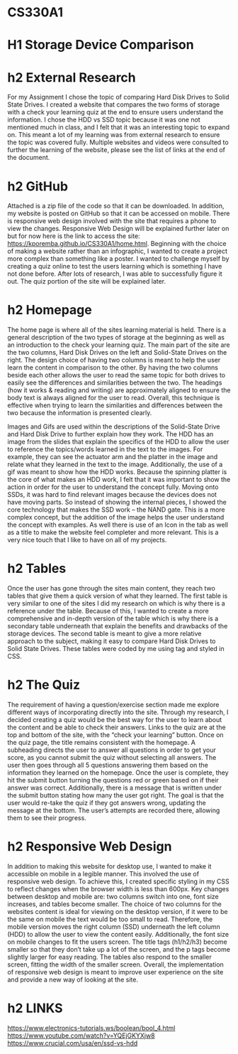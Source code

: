 # CS330A1
# H1 Storage Device Comparison

# h2 External Research
For my Assignment I chose the topic of comparing Hard Disk Drives to Solid State Drives. I created a website that compares the two forms of storage with a check your learning quiz at the end to ensure users understand the information. I chose the HDD vs SSD topic because it was one not mentioned much in class, and I felt that it was an interesting topic to expand on. This meant a lot of my learning was from external research to ensure the topic was covered fully. Multiple websites and videos were consulted to further the learning of the website, please see the list of links at the end of the document. 

# h2 GitHub
Attached is a zip file of the code so that it can be downloaded. In addition, my website is posted on GitHub so that it can be accessed on mobile. There is responsive web design involved with the site that requires a phone to view the changes. Responsive Web Design will be explained further later on but for now here is the link to access the site: https://kporemba.github.io/CS330A1/home.html. 
Beginning with the choice of making a website rather than an infographic, I wanted to create a project more complex than something like a poster. I wanted to challenge myself by creating a quiz online to test the users learning which is something I have not done before. After lots of research, I was able to successfully figure it out. The quiz portion of the site will be explained later. 

# h2 Homepage
The home page is where all of the sites learning material is held. There is a general description of the two types of storage at the beginning as well as an introduction to the check your learning quiz. The main part of the site are the two columns, Hard Disk Drives on the left and Solid-State Drives on the right. The design choice of having two columns is meant to help the user learn the content in comparison to the other. By having the two columns beside each other allows the user to read the same topic for both drives to easily see the differences and similarities between the two. The headings (how it works & reading and writing) are approximately aligned to ensure the body text is always aligned for the user to read. Overall, this technique is effective when trying to learn the similarities and differences between the two because the information is presented clearly. 

Images and Gifs are used within the descriptions of the Solid-State Drive and Hard Disk Drive to further explain how they work. The HDD has an image from the slides that explain the specifics of the HDD to allow the user to reference the topics/words learned in the text to the images. For example, they can see the actuator arm and the platter in the image and relate what they learned in the text to the image. Additionally, the use of a gif was meant to show how the HDD works. Because the spinning platter is the core of what makes an HDD work, I felt that it was important to show the action in order for the user to understand the concept fully. Moving onto SSDs, it was hard to find relevant images because the devices does not have moving parts. So instead of showing the internal pieces, I showed the core technology that makes the SSD work – the NAND gate. This is a more complex concept, but the addition of the image helps the user understand the concept with examples. As well there is use of an Icon in the tab as well as a title to make the website feel completer and more relevant. This is a very nice touch that I like to have on all of my projects. 

# h2 Tables
Once the user has gone through the sites main content, they reach two tables that give them a quick version of what they learned. The first table is very similar to one of the sites I did my research on which is why there is a reference under the table. Because of this, I wanted to create a more comprehensive and in-depth version of the table which is why there is a secondary table underneath that explain the benefits and drawbacks of the storage devices. The second table is meant to give a more relative approach to the subject, making it easy to compare Hard Disk Drives to Solid State Drives. These tables were coded by me using <table> tag and styled in CSS. 
	
# h2 The Quiz
The requirement of having a question/exercise section made me explore different ways of incorporating directly into the site.  Through my research, I decided creating a quiz would be the best way for the user to learn about the content and be able to check their answers. Links to the quiz are at the top and bottom of the site, with the “check your learning” button. Once on the quiz page, the title remains consistent with the homepage. A subheading directs the user to answer all questions in order to get your score, as you cannot submit the quiz without selecting all answers. The user then goes through all 5 questions answering them based on the information they learned on the homepage. Once the user is complete, they hit the submit button turning the questions red or green based on if their answer was correct.  Additionally, there is a message that is written under the submit button stating how many the user got right. The goal is that the user would re-take the quiz if they got answers wrong, updating the message at the bottom. The user’s attempts are recorded there, allowing them to see their progress. 

# h2 Responsive Web Design
In addition to making this website for desktop use, I wanted to make it accessible on mobile in a legible manner. This involved the use of responsive web design. To achieve this, I created specific styling in my CSS to reflect changes when the browser width is less than 600px.  Key changes between desktop and mobile are: two columns switch into one, font size increases, and tables become smaller. The choice of two columns for the websites content is ideal for viewing on the desktop version, if it were to be the same on mobile the text would be too small to read. Therefore, the mobile version moves the right column (SSD) underneath the left column (HDD) to allow the user to view the content easily. Additionally, the font size on mobile changes to fit the users screen. The title tags (h1/h2/h3) become smaller so that they don’t take up a lot of the screen, and the p tags become slightly larger for easy reading. The tables also respond to the smaller screen, fitting the width of the smaller screen. Overall, the implementation of responsive web design is meant to improve user experience on the site and provide a new way of looking at the site. 

# h2 LINKS
https://www.electronics-tutorials.ws/boolean/bool_4.html
https://www.youtube.com/watch?v=YQEjGKYXjw8
https://www.crucial.com/usa/en/ssd-vs-hdd
